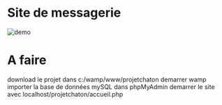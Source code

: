 # Site de messagerie

![demo]() 

# A faire

download le projet dans c:/wamp/www/projetchaton
demarrer wamp
importer la base de données mySQL dans phpMyAdmin
demarrer le site avec localhost/projetchaton/accueil.php

